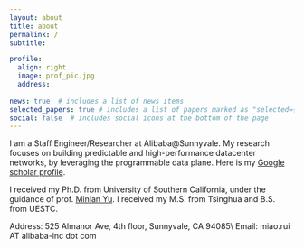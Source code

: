 ```yaml
---
layout: about
title: about
permalink: /
subtitle: 

profile: 
  align: right
  image: prof_pic.jpg
  address: 
    
news: true  # includes a list of news items
selected_papers: true # includes a list of papers marked as "selected={true}"
social: false  # includes social icons at the bottom of the page
---
```



I am a Staff Engineer/Researcher at Alibaba@Sunnyvale. My research focuses on building predictable and high-performance datacenter networks, by leveraging the programmable data plane. Here is my <a href="https://scholar.google.com/citations?hl=en&user=sm51kQ8AAAAJ/">Google scholar profile<a>. 

I received my Ph.D. from University of Southern California, under the guidance of prof. <a href="http://minlanyu.seas.harvard.edu/">Minlan Yu<a>. I received my M.S. from Tsinghua and B.S. from UESTC.

Address: 525 Almanor Ave, 4th floor, Sunnyvale, CA 94085\\
Email: miao.rui AT alibaba-inc dot com